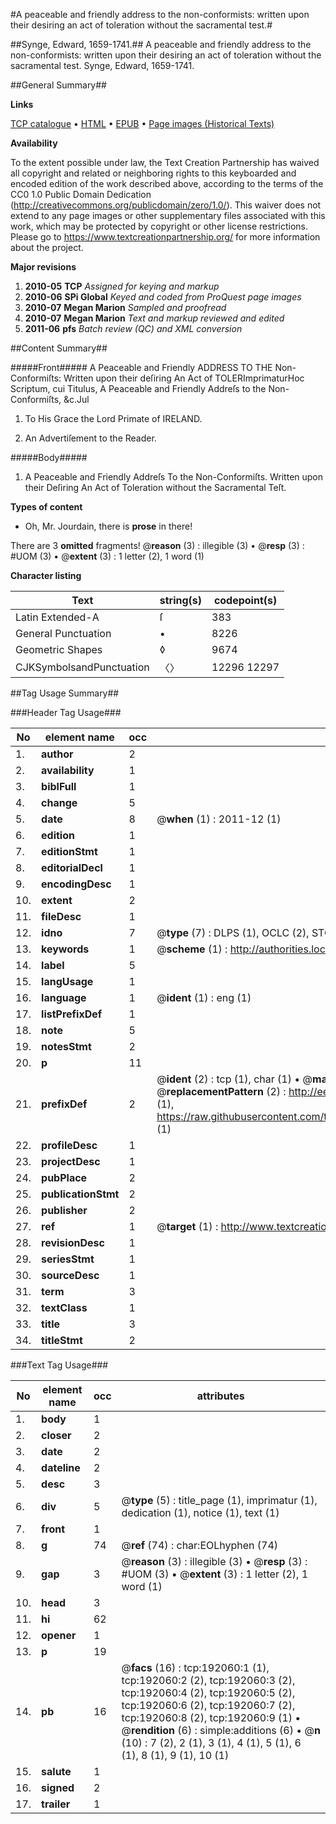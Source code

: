 #A peaceable and friendly address to the non-conformists: written upon their desiring an act of toleration without the sacramental test.#

##Synge, Edward, 1659-1741.##
A peaceable and friendly address to the non-conformists: written upon their desiring an act of toleration without the sacramental test.
Synge, Edward, 1659-1741.

##General Summary##

**Links**

[TCP catalogue](http://www.ota.ox.ac.uk/tcp/)  • 
[HTML](http://tei.it.ox.ac.uk/tcp/Texts-HTML/free/B10/B10107.html)  • 
[EPUB](http://tei.it.ox.ac.uk/tcp/Texts-EPUB/free/B10/B10107.epub) • 
[Page images (Historical Texts)](https://historicaltexts.jisc.ac.uk/eebo-80924259e)

**Availability**

To the extent possible under law, the Text Creation Partnership has waived all copyright and related or neighboring rights to this keyboarded and encoded edition of the work described above, according to the terms of the CC0 1.0 Public Domain Dedication (http://creativecommons.org/publicdomain/zero/1.0/). This waiver does not extend to any page images or other supplementary files associated with this work, which may be protected by copyright or other license restrictions. Please go to https://www.textcreationpartnership.org/ for more information about the project.

**Major revisions**

1. __2010-05__ __TCP__ *Assigned for keying and markup*
1. __2010-06__ __SPi Global__ *Keyed and coded from ProQuest page images*
1. __2010-07__ __Megan Marion__ *Sampled and proofread*
1. __2010-07__ __Megan Marion__ *Text and markup reviewed and edited*
1. __2011-06__ __pfs__ *Batch review (QC) and XML conversion*

##Content Summary##

#####Front#####
A Peaceable and Friendly ADDRESS TO THE Non-Conformiſts: Written upon their deſiring An Act of TOLERImprimaturHoc Scriptum, cui Titulus, A Peaceable and Friendly Addreſs to the Non-Conformiſts, &c.Jul
1. To His Grace the Lord Primate of IRELAND.

1. An Advertiſement to the Reader.

#####Body#####

1. A Peaceable and Friendly Addreſs To the Non-Conformiſts. Written upon their Deſiring An Act of Toleration without the Sacramental Teſt.

**Types of content**

  * Oh, Mr. Jourdain, there is **prose** in there!

There are 3 **omitted** fragments! 
 @__reason__ (3) : illegible (3)  •  @__resp__ (3) : #UOM (3)  •  @__extent__ (3) : 1 letter (2), 1 word (1)

**Character listing**


|Text|string(s)|codepoint(s)|
|---|---|---|
|Latin Extended-A|ſ|383|
|General Punctuation|•|8226|
|Geometric Shapes|◊|9674|
|CJKSymbolsandPunctuation|〈〉|12296 12297|

##Tag Usage Summary##

###Header Tag Usage###

|No|element name|occ|attributes|
|---|---|---|---|
|1.|__author__|2||
|2.|__availability__|1||
|3.|__biblFull__|1||
|4.|__change__|5||
|5.|__date__|8| @__when__ (1) : 2011-12 (1)|
|6.|__edition__|1||
|7.|__editionStmt__|1||
|8.|__editorialDecl__|1||
|9.|__encodingDesc__|1||
|10.|__extent__|2||
|11.|__fileDesc__|1||
|12.|__idno__|7| @__type__ (7) : DLPS (1), OCLC (2), STC (2), EEBO-CITATION (1), VID (1)|
|13.|__keywords__|1| @__scheme__ (1) : http://authorities.loc.gov/ (1)|
|14.|__label__|5||
|15.|__langUsage__|1||
|16.|__language__|1| @__ident__ (1) : eng (1)|
|17.|__listPrefixDef__|1||
|18.|__note__|5||
|19.|__notesStmt__|2||
|20.|__p__|11||
|21.|__prefixDef__|2| @__ident__ (2) : tcp (1), char (1)  •  @__matchPattern__ (2) : ([0-9\-]+):([0-9IVX]+) (1), (.+) (1)  •  @__replacementPattern__ (2) : http://eebo.chadwyck.com/downloadtiff?vid=$1&page=$2 (1), https://raw.githubusercontent.com/textcreationpartnership/Texts/master/tcpchars.xml#$1 (1)|
|22.|__profileDesc__|1||
|23.|__projectDesc__|1||
|24.|__pubPlace__|2||
|25.|__publicationStmt__|2||
|26.|__publisher__|2||
|27.|__ref__|1| @__target__ (1) : http://www.textcreationpartnership.org/docs/. (1)|
|28.|__revisionDesc__|1||
|29.|__seriesStmt__|1||
|30.|__sourceDesc__|1||
|31.|__term__|3||
|32.|__textClass__|1||
|33.|__title__|3||
|34.|__titleStmt__|2||


###Text Tag Usage###

|No|element name|occ|attributes|
|---|---|---|---|
|1.|__body__|1||
|2.|__closer__|2||
|3.|__date__|2||
|4.|__dateline__|2||
|5.|__desc__|3||
|6.|__div__|5| @__type__ (5) : title_page (1), imprimatur (1), dedication (1), notice (1), text (1)|
|7.|__front__|1||
|8.|__g__|74| @__ref__ (74) : char:EOLhyphen (74)|
|9.|__gap__|3| @__reason__ (3) : illegible (3)  •  @__resp__ (3) : #UOM (3)  •  @__extent__ (3) : 1 letter (2), 1 word (1)|
|10.|__head__|3||
|11.|__hi__|62||
|12.|__opener__|1||
|13.|__p__|19||
|14.|__pb__|16| @__facs__ (16) : tcp:192060:1 (1), tcp:192060:2 (2), tcp:192060:3 (2), tcp:192060:4 (2), tcp:192060:5 (2), tcp:192060:6 (2), tcp:192060:7 (2), tcp:192060:8 (2), tcp:192060:9 (1)  •  @__rendition__ (6) : simple:additions (6)  •  @__n__ (10) : 7 (2), 2 (1), 3 (1), 4 (1), 5 (1), 6 (1), 8 (1), 9 (1), 10 (1)|
|15.|__salute__|1||
|16.|__signed__|2||
|17.|__trailer__|1||
